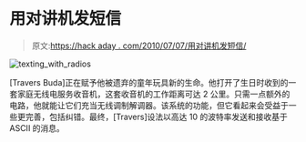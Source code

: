 # 用对讲机发短信

> 原文:[https://hack aday . com/2010/07/07/用对讲机发短信/](https://hackaday.com/2010/07/07/texting-with-some-walkie-talkies/)

![](../Images/e70633b63b27a156f9016bb57b188e5c.png "texting_with_radios")

[Travers Buda]正在赋予他被遗弃的童年玩具新的生命。他打开了生日时收到的一套家庭无线电服务收音机，这套收音机的工作距离可达 2 公里。只需一点额外的电路，他就能让它们充当无线调制解调器。该系统的功能，但它看起来会受益于一些更完善，包括纠错。最终，[Travers]设法以高达 10 的波特率发送和接收基于 ASCII 的消息。